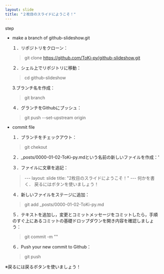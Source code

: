 ```yaml
---
layout: slide
title: "２枚目のスライドにようこそ！"
---
```

step
- make a branch of github-slideshow.git

  １．リポジトリをクローン：
  > git clone https://github.com/ToKi-py/github-slideshow.git

  ２．シェル上でリポジトリに移動：
  > cd github-slideshow

  3.ブランチ名を作成：
  > git branch <branch-name>

  ４．グランチをGithubにプッシュ：
  > git push --set-upstream origin <branch-name>



- commit file
  
  １．ブランチをチェックアウト：
  > git chekout <slide-name>

  ２．\_posts/0000-01-02-ToKi-py.mdという名前の新しいファイルを作成：'

  ３．ファイルに文章を追記：
  > \---
  > layout: slide
  > title: "2枚目のスライドにようこそ！"
  > \---
  > 何かを書く．
  > 戻るにはボタンを使いましょう！
  
  ４．新しいファイルをステージに追加：
  > git add \_posts/0000-01-02-ToKi-py.md

  ５．テキストを追加し，変更とコミットメッセージをコミットしたら，手順のすぐ上にあるコミットの基礎ドロップダウンを開き内容を確認しましょう：
  > git commit -m "<YOUR-MESSAGE>"

  ６．Push your new commit to Github：
  > git push

※戻るには戻るボタンを使いましょう！
